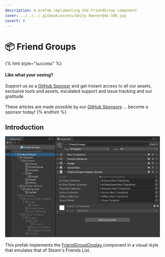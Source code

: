 ```yaml
---
description: A prefab implamenting the FriendGroup component
cover: ../../../.gitbook/assets/Unity Banner@4x-100.jpg
coverY: 0
---
```


# 📦 Friend Groups

{% hint style="success" %}
#### Like what your seeing?

Support us as a [GitHub Sponsor](../../../become-a-sponsor/) and get instant access to all our assets, exclusive tools and assets, escalated support and issue tracking and our gratitude.\
\
These articles are made possible by our [GitHub Sponsors](../../../become-a-sponsor/) ... become a sponsor today!
{% endhint %}

## &#x20;Introduction

![](<../../../.gitbook/assets/image (175).png>)

This prefab implements the [FriendGroupDisplay ](../ui-components/friend-groups-display.md)component in a visual style that emulates that of Steam's Friends List.&#x20;

